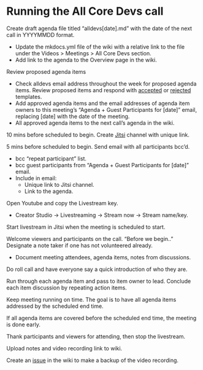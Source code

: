 # Running the All Core Devs call

Create draft agenda file titled “alldevs[date].md” with the date of the next call in YYYYMMDD format.
- Update the mkdocs.yml file of the wiki with a relative link to the file under the Videos > Meetings > All Core Devs section.   
- Add link to the agenda to the Overview page in the wiki.

Review proposed agenda items
 - Check alldevs email address throughout the week for proposed agenda items. Review proposed items and respond with [accepted](all_devs_accepted.md) or [rejected](all_devs_rejected.md) templates.
 - Add approved agenda items and the email addresses of agenda item owners to this meeting’s “Agenda + Guest Participants for [date]” email, replacing [date] with the date of the meeting.
  - All approved agenda items to the next call’s agenda in the wiki.

10 mins before scheduled to begin. Create [Jitsi](https://meet.jit.si) channel with unique link.

5 mins before scheduled to begin. Send email with all participants bcc’d.
 - bcc “repeat participant” list.
 - bcc guest participants from “Agenda + Guest Participants for [date]” email.
 - Include in email:
   - Unique link to Jitsi channel.
   - Link to the agenda.

Open Youtube and copy the Livestream key.
 - Creator Studio -> Livestreaming -> Stream now -> Stream name/key.

Start livestream in Jitsi when the meeting is scheduled to start.

Welcome viewers and participants on the call. “Before we begin..” Designate a note taker if one has not volunteered already.
 - Document meeting attendees, agenda items, notes from discussions.

Do roll call and have everyone say a quick introduction of who they are.

Run through each agenda item and pass to item owner to lead. Conclude each item discussion by repeating action items.

Keep meeting running on time. The goal is to have all agenda items addressed by the scheduled end time.

If all agenda items are covered before the scheduled end time, the meeting is done early.

Thank participants and viewers for attending, then stop the livestream.

Upload notes and video recording link to wiki.

Create an [issue](https://github.com/aragon/aragon-wiki/issues) in the wiki to make a backup of the video recording.
